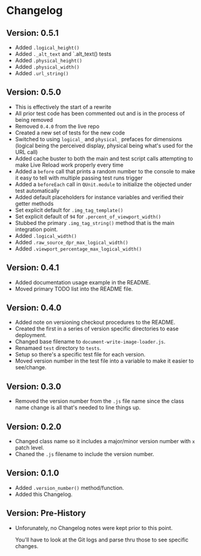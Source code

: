 Changelog
=========

Version: 0.5.1
--------------

- Added `.logical_height()`
- Added `._alt_text` and `.alt_text() tests
- Added `.physical_height()`
- Added `.physical_width()`
- Added `.url_string()`



Version: 0.5.0
--------------

- This is effectively the start of a rewrite
- All prior test code has been commented out and is in the process of being removed
- Removed `0.4.0` from the live repo
- Created a new set of tests for the new code
- Switched to using `logical_` and `physical_` prefaces for dimensions (logical being the perceived display, physical being what's used for the URL call)
- Added cache buster to both the main and test script calls attempting to make Live Reload work properly every time
- Added a `before` call that prints a random number to the console to make it easy to tell with multiple passing test runs trigger
- Added a `beforeEach` call in `QUnit.module` to initialize the objected under test automatically
- Added default placeholders for instance variables and verified their getter methods
- Set explicit default for `.img_tag_template()`
- Set explicit default of `94` for `.percent_of_viewport_width()`
- Stubbed the primary `.img_tag_string()` method that is the main integration point.
- Added `.logical_width()`
- Added `.raw_source_dpr_max_logical_width()`
- Added `.viewport_percentage_max_logical_width()`



Version: 0.4.1 
--------------

- Added documentation usage example in the README. 
- Moved primary TODO list into the README file.


Version: 0.4.0 
--------------

- Added note on versioning checkout procedures to the README.
- Created the first in a series of version specific directories to ease deployment. 
- Changed base filename to `document-write-image-loader.js`.
- Renamaed `test` directory to `tests`.
- Setup so there's a specific test file for each version.
- Moved version number in the test file into a variable to make it easier to see/change.


Version: 0.3.0
--------------

- Removed the version number from the `.js` file name since the class name change is all that's needed to line things up.


Version: 0.2.0 
--------------

- Changed class name so it includes a major/minor version number with `x` patch level. 
- Chaned the `.js` filename to include the version number.


Version: 0.1.0 
--------------

- Added `.version_number()` method/function.
- Added this Changelog.


Version: Pre-History 
--------------------

- Unforunately, no Changelog notes were kept prior to this point.

    You'll have to look at the Git logs and parse thru those to see specific changes.  
